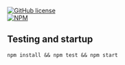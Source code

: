 [![GitHub license](https://img.shields.io/github/license/mashape/apistatus.svg)](https://github.com/qaap/kickstart/blob/master/LICENSE)  
[![NPM](https://nodei.co/npm/qaap-kickstart.png?downloads=true&downloadRank=true&stars=true)](https://nodei.co/npm/qaap-kickstart/)

## Testing and startup
```
npm install && npm test && npm start
```
